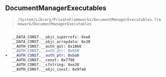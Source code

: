 ## DocumentManagerExecutables

> `/System/Library/PrivateFrameworks/DocumentManagerExecutables.framework/DocumentManagerExecutables`

```diff

   __DATA_CONST.__objc_superrefs: 0xe8
   __DATA_CONST.__objc_arraydata: 0x20
   __AUTH_CONST.__auth_got: 0x1868
-  __AUTH_CONST.__auth_ptr: 0xb50
+  __AUTH_CONST.__auth_ptr: 0xba0
   __AUTH_CONST.__const: 0x7798
   __AUTH_CONST.__cfstring: 0xe20
   __AUTH_CONST.__objc_const: 0x9fa0

```
